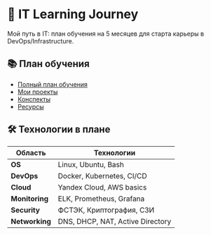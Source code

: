 # 🚀 IT Learning Journey

Мой путь в IT: план обучения на 5 месяцев для старта карьеры в DevOps/Infrastructure.

## 📚 План обучения

- [Полный план обучения](Learning_Plan.md)
- [Мои проекты](/projects)
- [Конспекты](/notes)
- [Ресурсы](/resources)

## 🛠️ Технологии в плане

| Область | Технологии |
|---------|------------|
| **OS** | Linux, Ubuntu, Bash |
| **DevOps** | Docker, Kubernetes, CI/CD |
| **Cloud** | Yandex Cloud, AWS basics |
| **Monitoring** | ELK, Prometheus, Grafana |
| **Security** | ФСТЭК, Криптография, СЗИ |
| **Networking** | DNS, DHCP, NAT, Active Directory |
